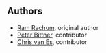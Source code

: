 Authors
-------

- [Ram Rachum](https://github.com/cool-RR), original author
- [Peter Bittner](https://github.com/bittner), contributor
- [Chris van Es](https://github.com/cvanes), contributor
